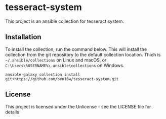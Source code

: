 # tesseract-system

This project is an ansible collection for tesseract.system.

## Installation

To install the collection, run the command below. This will install the collection from the git repository to the default collection location. Thich is `~/.ansible/collections` on Linux and macOS, or `C:\Users\%USERNAME%\.ansible\collections` on Windows.

    ansible-galaxy collection install git+https://github.com/ben16w/tesseract-system.git

## License

This project is licensed under the Unlicense - see the LICENSE file for details
